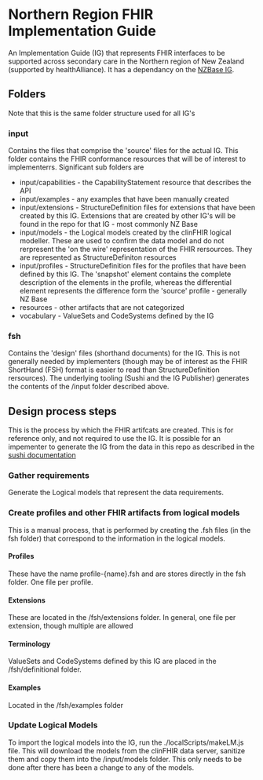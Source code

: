 # Northern Region FHIR Implementation Guide

An Implementation Guide (IG) that represents FHIR interfaces to be supported across secondary care in the Northern region of New Zealand (supported by healthAlliance). It has a dependancy on the [NZBase IG](https://github.com/HL7NZ/nzbase/tree/master).


## Folders

Note that this is the same folder structure used for all IG's

### input 

Contains the files that comprise the 'source' files for the actual IG. This folder contains the FHIR conformance resources that will be of interest to implementerrs. Significant sub folders are

* input/capabilities - the CapabilityStatement resource that describes the API
* input/examples - any examples that have been manually created
* input/extensions - StructureDefinition files for extensions that have been created by this IG. Extensions that are created by other IG's will be found in the repo for that IG - most commonly NZ Base
* input/models - the Logical models created by the clinFHIR logical modeller. These are used to confirm the data model and do not rerpresent the 'on the wire' representation of the FHIR rersources. They are represented as StructureDefiniton resources
* input/profiles - StructureDefinition files for the profiles that have been defined by this IG. The 'snapshot' element contains the complete description of the elements in the profile, whereas the differential element represents the difference form the 'source' profile - generally NZ Base
* resources - other artifacts that are not categorized
* vocabulary - ValueSets and CodeSystems defined by the IG


### fsh

Contains the 'design' files (shorthand documents) for the IG. This is not generally needed by implementers (though may be of interest as the FHIR ShortHand (FSH) format is easier to read than StructureDefinition rersources). The underlying tooling (Sushi and the IG Publisher) generates the contents of the /input folder described above.




## Design process steps

This is the process by which the FHIR artifcats are created. This is for reference only, and not required to use the IG. It is possible for an impementer to generate the IG from the data in this repo as described in the [sushi documentation](http://hl7.org/fhir/uv/shorthand/2020May/sushi.html)

### Gather requirements
Generate the Logical models that represent the data requirements.

### Create profiles and other FHIR artifacts from logical models

This is a manual process, that is performed by creating the .fsh files (in the fsh folder) that correspond to the information in the logical models.

#### Profiles
These have the name profile-{name}.fsh and are stores directly in the fsh folder. One file per profile.

#### Extensions
These are located in the /fsh/extensions folder. In general, one file per extension, though multiple are allowed

#### Terminology
ValueSets and CodeSystems defined by this IG are placed in the /fsh/definitional folder. 

#### Examples
Located in the /fsh/examples folder


### Update Logical Models

To import the logical models into the IG, run the ./localScripts/makeLM.js file. This will download the models from the clinFHIR data server, sanitize them and copy them into the /input/models folder. This only needs to be done after there has been a change to any of the models. 

